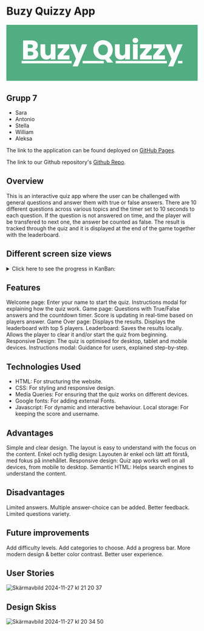 # Buzy Quizzy App

![Buzy Quizzy](assets/image/BuzyQuizzy.png)

## Grupp 7
- Sara
- Antonio
- Stella
- William
- Aleksa

The link to the application can be found deployed on [GitHub Pages](https://cwgertoft.github.io/u03-QuizApp/).

The link to our Github repository's [Github Repo](https://github.com/CWGertoft/u03-QuizApp).

## Overview
This is an interactive quiz app where the user can be challenged with general questions and answer them with true or false answers. There are 10 different questions across various topics and the timer set to 10 seconds to each question. If the question is not answered on time, and the player will be transfered to next one, the answer be counted as false. The result is tracked through the quiz and it is displayed at the end of the game together with the leaderboard.

## Different screen size views
<details>
<summary>Click here to see the progress in KanBan:</summary>

### Smartphone view
![smartphone-view](assets/image/smartphone.png)
### Touchpad view
![touchpad-view](assets/image/touchpad.png)
### Desktop view
![desktop-view](assets/image/desktop.png)

</details>

## Features
Welcome page:
Enter your name to start the quiz.
Instructions modal for explaining how the quiz work.
Game page:
Questions with True/False answers and the countdown timer.
Score is updating in real-time based on players answer.
Game Over page:
Displays the results.
Displays the leaderboard with top 5 players.
Leaderboard:
Saves the results locally.
Allows the player to clear it and/or start the quiz from beginning.
Responsive Design:
The quiz is optimised for desktop, tablet and mobile devices.
Instructions modal:
Guidance for users, explained step-by-step.
## Technologies Used
- HTML: For structuring the website.
- CSS: For styling and responsive design.
- Media Queries: For ensuring that the quiz works on different devices.
 - Google fonts: For adding external Fonts.
 - Javascript: For dynamic and interactive behaviour.
Local storage: For keeping the score and username.
## Advantages
Simple and clear design. The layout is easy to understand with the focus on the content.
Enkel och tydlig design: Layouten är enkel och lätt att förstå, med fokus på innehållet.
Responsive design: Quiz app works well on all devices, from mobile to desktop.
Semantic HTML: Helps search engines to understand the content.
## Disadvantages
Limited answers. Multiple answer-choice can be added.
Better feedback.
Limited questions variety.

## Future improvements
Add difficulty levels.
Add categories to choose.
Add a progress bar.
More modern design & better color contrast.
Better user experience.

## User Stories
<img width="1698" alt="Skärmavbild 2024-11-27 kl  21 20 37" src="https://github.com/user-attachments/assets/ceccd7c3-5ad1-4e43-bd98-c09784950846">

## Design Skiss
<img width="580" alt="Skärmavbild 2024-11-27 kl  20 34 50" src="https://github.com/user-attachments/assets/2f23f776-a11e-4cd2-8f8b-d20e90e72efd">


